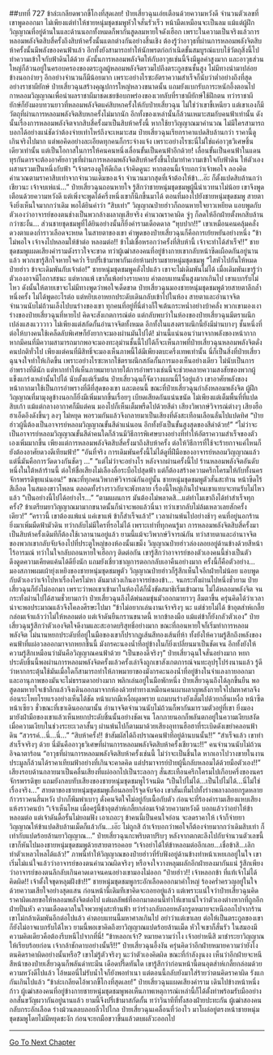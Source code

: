 ##บทที่ 727 ข้าล่ะเกลียดพวกขี้โกงที่สุดเลย!
ป๋ายเสี่ยวฉุนเอ่ยเตือนด้วยความหวังดี จำนวนตัวเลขที่เขาพูดออกมา ไม่เพียงแต่ทำให้ชายหนุ่มชุดชมพูหัวใจสั่นรัวเร็ว หน้ามืดเหมือนจะเป็นลม แม้แต่ผู้ฝึกวิญญาณที่อยู่ด้านในและด้านนอกทั้งหมดก็พากันสูดลมหายใจดังเฮือก เพราะในความเป็นจริงแล้วการหลอมพลังจิตสิบสี่ครั้งถึงสิบห้าครั้งนั้นแตกต่างกันอย่างสิ้นเชิง
ต้องรู้ว่าอาวุธที่ผ่านการหลอมพลังจิตสิบห้าครั้งนั้นมีพลังของคนฟ้าแล้ว อีกทั้งยังสามารถทำให้นักพรตก่อกำเนิดขั้นสมบูรณ์แบบใช้วัตถุสิ่งนี้ไปทำความเข้าใจกับฟ้าดินได้ด้วย ดังนั้นการหลอมพลังจิตให้กับอาวุธเช่นนี้จึงมีมูลค่าสูงมาก และอาวุธส่วนใหญ่ก็ล้วนอยู่ในครอบครองของตระกูลผู้หลอมพลังจิตรวมไปถึงตระกูลชนชั้นสูง ไม่มีทางนำมาปล่อยข้างนอกง่ายๆ
อีกอย่างจำนวนก็มีน้อยมาก เพราะอย่างไรซะอัตราความสำเร็จก็นับว่าต่ำอย่างถึงที่สุด อย่างราชาผียักษ์ ป๋ายเสี่ยวฉุนสร้างคุณูปการใหญ่หลวงขนาดนั้น แถมยังแบกรับภาระหนักอึ้งตอนไปกาหลอมวิญญาณเพื่อนำผลราชาผีมาชดเชยข้อบกพร่องของเวทลับที่ราชาผียักษ์ใช้ฝึกตน ทว่าราชาผียักษ์ก็ยังมอบทวนยาวที่หลอมพลังจิตแค่สิบหกครั้งให้กับป๋ายเสี่ยวฉุน
ไม่ใช่ว่าเขาขี้เหนียว แต่เขาเองก็มีวัตถุที่ผ่านการหลอมพลังจิตสิบหกครั้งไม่มากนัก อีกทั้งของเหล่านั้นก็ล้วนเหมาะสมกับคนฟ้าเท่านั้น
ดังนั้นเรื่องการหลอมพลังจิตจากสิบสี่ครั้งมาเป็นสิบห้าครั้งนี้ หากใช้ยาวิญญาณมาคำนวณ ไม่มีใครสามารถบอกได้อย่างแน่ชัดว่าต้องจ่ายเท่าไหร่ถึงจะเหมาะสม ป๋ายเสี่ยวฉุนเรียกราคาแปดสิบล้านกว่า ราคานี้ดูเกินจริงไปมาก แต่พอคิดอย่างละเอียดทุกคนก็กระจ่างแจ้ง เพราะอย่างไรซะนี่ไม่ใช่แค่อาวุธวิเศษชิ้นเดียวเท่านั้น แต่เป็นโอกาสในการให้คนคนหนึ่งเลื่อนขั้นเป็นคนฟ้าอีกด้วย!
เลื่อนขั้นเป็นคนฟ้าในแดนทุรกันดารจะต้องอาศัยอาวุธที่ผ่านการหลอมพลังจิตสิบห้าครั้งขึ้นไปมาทำความเข้าใจกับฟ้าดิน ให้ตัวเองผสานรวมเป็นหนึ่งกับฟ้า
“เจ้าตรองดูให้ดีเถิด เจ้าคิดดูนะ หากตอนนี้เจ้าบอกว่าเจ้าพอใจ ลองคิดคำนวณตามราคาสิบเท่าจากจำนวนเดิมของเจ้า จำนวนมากสุดที่เจ้าต้องให้ข้า...อ๊ะ ก็ตั้งแปดสิบล้านกว่าเชียวนะ เจ้าจบเห่แน่...” ป๋ายเสี่ยวฉุนถอนหายใจ รู้สึกว่าชายหนุ่มชุดชมพูผู้นี้น่าเวทนาไม่น้อย เขาจึงพูดเตือนด้วยความหวังดี แต่เพิ่งจะพูดได้ครึ่งหนึ่งเขาก็นึกขึ้นมาได้ ตอนที่มองไปยังชายหนุ่มชุดชมพู สายตาจึงยิ่งเห็นใจมากกว่าเดิม
พอได้ยินคำว่า “สิบเท่า” วิญญาณป๋ายฮ่าวก็ถอนหายใจยาวเหยียด แอบพูดกับตัวเองว่าอาจารย์ของตนช่างเป็นพวกล้างผลาญเสียจริง คำนวณราคาผิด จู่ๆ ก็ลดให้อีกฝ่ายตั้งหกสิบล้านกว่าซะงั้น...
ส่วนชายชุดชมพูที่ได้ยินอย่างนั้นก็ยิ่งคำรามเดือดดาล “หุบปาก!!” เขาเหมือนคนคลุ้มคลั่ง ดวงตาแดงก่ำราวเลือดจะหยด ในสายตาของเขา คำพูดของป๋ายเสี่ยวฉุนก็คือการเย้ยหยันอย่างหนึ่ง
“ข้าไม่พอใจ เจ้าจงไปหลอมให้ข้าต่อ หลอมต่อ!! ข้าไม่เชื่อหรอกว่าครั้งที่สิบห้านี้ เจ้าจะทำได้สำเร็จ!!” ชายชุดชมพูแผดเสียงคำรามดังราวใจจะขาด ทว่าผู้เฒ่าสองคนที่อยู่ข้างกายเขากลับหน้าซีดเผือดกันอยู่นานแล้ว พวกเขารู้สึกใจหายใจคว่ำ รีบปรี่เข้ามาพากันเอ่ยห้ามปรามชายหนุ่มชุดชมพู
“ไสหัวไปกันให้หมด ป๋ายฮ่าว ข้าจะเดิมพันกับเจ้าต่อ!” ชายหนุ่มชุดชมพูคลั่งไปแล้ว เขาจะไม่เดิมพันไม่ได้ เมื่อเดิมพันเขารู้ว่าตัวเองอาจมีโอกาสชนะ แต่หากแพ้ เขาก็แพ้อย่างราบคาบ ค่าตอบแทนนั้นสูงมากเกินไป เขาแบกรับไม่ไหว ดังนั้นให้ตายเขาจะไม่มีทางพูดว่าพอใจเด็ดขาด
ป๋ายเสี่ยวฉุนมองชายหนุ่มชุดชมพูด้วยสายตาลึกล้ำหนึ่งครั้ง ไม่ได้พูดอะไรต่อ แต่หยิบเอาหยกประดับเดินกลับเข้าไปในห้อง สายตาและอำนาจจิตจำนวนนับไม่ถ้วนเล็งไปบนร่างของเขา ทุกคนที่อยู่ที่นี่ต่างก็ใจเต้นกระหน่ำอย่างบ้าคลั่ง พวกเขามองเงาร่างของป๋ายเสี่ยวฉุนที่หายไป คิดจะสังเกตการณ์ต่อ แต่กลับพบว่าในห้องของป๋ายเสี่ยวฉุนมีตราผนึกเปล่งแสงแวววาว ไม่เพียงแต่สกัดกั้นอำนาจจิตทั้งหมด อีกทั้งในแสงตราผนึกนี้ยังมีม่านบางๆ ชั้นหนึ่งที่ต่อให้บางคนใช้เคล็ดลับพิเศษก็ยังยากจะมองผ่านมันไปได้!
ม่านนี้แน่นอนว่ามาจากพลังของหน้ากาก หากมีคนที่มีความสามารถมากพอจะมองทะลุม่านชั้นนี้ไปได้ก็จะเห็นภาพที่ป๋ายเสี่ยวฉุนหลอมพลังจิตดั่งคนปกติทั่วไป เพียงแต่คนที่มีสิทธิ์จะมองเห็นภาพนี้ได้มีเพียงตบะครึ่งเทพเท่านั้น
นี่ก็เป็นสิ่งที่ป๋ายเสี่ยวฉุนจงใจทำให้เกิดขึ้น เพราะอย่างไรซะหากใช้ตราผนึกสกัดกั้นการมองเห็นอย่างเดียว ไม่นับเป็นการอำพรางที่ดีนัก แต่หากทำให้เห็นภาพมายาภายใต้การอำพรางเช่นนี้จะช่วยคลายความสงสัยของพวกผู้แข็งแกร่งเหล่านั้นไปได้
นับตั้งแต่เริ่มต้น ป๋ายเสี่ยวฉุนก็จัดวางแผนนี้ไว้อยู่แล้ว เขาอาศัยพลังของหน้ากากมาใช้เป็นการอำพรางที่ดีที่สุดของเขา และตอนนี้ ขณะที่ป๋ายเสี่ยวฉุนกำลังหลอมพลังจิต ผู้ฝึกวิญญาณที่มามุงดูข้างนอกก็ยิ่งมีเพิ่มมากขึ้นเรื่อยๆ เบียดเสียดกันแน่นขนัด ไม่เพียงแต่เต็มพื้นที่ที่แปดสิบเก้า แม้แต่กลางอากาศก็มีแต่คน มองไปก็เห็นเต็มพรืดไปด้วยสีดำ
เสียงวิพากษ์วิจารณ์ต่างๆ เสียงฮือฮาเอ็ดอึงดังขึ้นๆ ลงๆ ไม่หยุด พอรวมกันแล้วจึงกลายมาเป็นเสียงที่ดังสะเทือนเลือนลั่นไปแปดทิศ
“ป๋ายฮ่าวผู้นี้ต้องเป็นอาจารย์หลอมวิญญาณขั้นสีดำแน่นอน อีกทั้งยังเป็นขั้นสูงสุดของสีดำด้วย!”
“ไม่ว่าจะเป็นอาจารย์หลอมวิญญาณขั้นสีดำคนใดก็ล้วนมีวิธีการพิเศษบางอย่างที่ทำให้อัตราความสำเร็จของตัวเองเพิ่มมากขึ้น เพียงแต่การหลอมพลังจิตสิบสี่ครั้งมาถึงสิบห้าครั้ง ต่อให้วิธีการที่ใช้จะร้ายกาจแค่ไหนก็ยังต้องอาศัยดวงดีเทียมฟ้า!”
“อันที่จริง การเดิมพันครั้งนี้ไม่ได้ดูที่ฝีมือของอาจารย์หลอมวิญญาณแล้ว แต่นี่มันคือการวัดดวงกันชัดๆ ...”
“แต่ไม่ว่าจะอย่างไร หลังจากผ่านครั้งนี้ไป ร้านหลอมพลังจิตอันดับหนึ่งในใต้หล้าร้านนี้ ต่อให้ชื่อเสียงไม่เลืองลื่อระบือไปสุดฟ้า แต่ก็ต้องสร้างความครึกโครมให้กับทั้งนครจักรพรรดิขุยแน่นอน!”
ขณะที่ทุกคนวิพากษ์วิจารณ์กันอยู่นั้น ชายหนุ่มชุดชมพูตัวสั่นสะท้าน หน้าซีดไร้สีเลือด ในสมองขาวโพลน ตลอดทั้งร่างราวกับจะพังทลาย เรื่องนี้ใหญ่เกินไปจนเขาแทบจะทนรับไม่ไหวแล้ว
“เป็นอย่างนี้ไปได้อย่างไร...”
“ตามแผนการ มันต้องไม่พลาดสิ...แต่ทำไมเขาถึงได้ทำสำเร็จทุกครั้ง? ข้าเตรียมยาวิญญาณมามากขนาดนั้นก็น่าจะพอแล้วนี่นา ทว่าเขากลับไม่ล้มเหลวเลยสักครั้งเดียว!”
“คราวนี้ เขาต้องแพ้แน่ แค่เขาแพ้ ข้าก็สำเร็จแล้ว!”
เวลาผ่านพ้นไปอย่างช้าๆ คนที่อยู่นอกร้านยิ่งมาเพิ่มมืดฟ้ามัวดิน ทว่ากลับไม่มีใครที่รอไม่ได้ เพราะเท่าที่ทุกคนรู้มา การหลอมพลังจิตสิบสี่ครั้งมาเป็นสิบห้าครั้งเดิมทีก็ต้องใช้เวลานานอยู่แล้ว ยามนี้แม้จะวิพากษ์วิจารณ์กัน ทว่าสายตาและอำนาจจิตของพวกเขากลับจับจ้องไปที่ประตูใหญ่ของห้องนั้นเขม็ง
วิญญาณป๋ายฮ่าวล่องลอยอยู่ด้านข้างด้วยสีหน้าไร้อารมณ์ ทว่าในใจกลับถอนหายใจเฮือกๆ ติดต่อกัน เขารู้สึกว่าอาจารย์ของตัวเองคนนี้ช่างเป็นตัวดึงดูดความเคียดแค้นได้ดียิ่งนัก แถมยังเชี่ยวชาญการตอกกลับเอาคืนอย่างมาก ครั้งนี้ก็คือตัวอย่าง...
มองสภาพผมเผ้ายุ่งเหยิงของชายหนุ่มชุดชมพูตัว วิญญาณป๋ายฮ่าวก็รู้สึกเห็นใจอีกฝ่ายไม่น้อย แอบพูดกับตัวเองว่าเจ้าไปหาเรื่องใครไม่หา ดันมาล่วงเกินอาจารย์ของข้า...
จนกระทั่งผ่านไปหนึ่งชั่วยาม ป๋ายเสี่ยวฉุนก็ยังไม่ออกมา เพราะว่าพอเขาเข้ามาในห้องได้ก็นั่งขัดสมาธิเริ่มเข้าฌาน ไม่ได้หลอมพลังจิต จนกระทั่งผ่านไปได้สามชั่วยามกว่า ป๋ายเสี่ยวฉุนถึงได้พ่นลมขุ่นมัวออกมายาวๆ ลืมตาขึ้น ครุ่นคิดได้ว่าเวลาน่าจะพอประมาณแล้วจึงโคลงศีรษะไปมา
“ข้าไม่อยากเล่นงานเจ้าจริงๆ นะ แต่ช่วยไม่ได้ ข้าอุตส่าห์เกลี้ยกล่อมเจ้าแล้วว่าไม่ให้หลอมต่อ แต่เจ้าดันยืนกรานขนาดนี้ หากข้าลงมือ แม้แต่ข้าก็ยังกลัวตัวเอง” ป๋ายเสี่ยวฉุนรู้สึกว่าตัวเองจิตใจดีงามและสะอาดบริสุทธิ์อย่างมาก ขณะที่ถอนหายใจก็เริ่มทำการหลอมพลังจิต ไม่นานหยกประดับที่อยู่ในมือของเขาก็ปรากฏเส้นสีทองเส้นที่ห้า ทั้งยังให้ความรู้สึกถึงพลังของคนฟ้าที่แผ่อวลออกมาจากหยกชิ้นนี้ มังกรคะนองน้ำที่อยู่ข้างในก็ยิ่งเปลี่ยนมาเป็นชัดเจน อีกทั้งยังให้ความรู้สึกเหมือนว่ามันคือวิญญาณคนฟ้าด้วย
“เป็นของดีจริงๆ” ป๋ายเสี่ยวฉุนใจสั่นอย่างมาก หยกประดับชิ้นนี้พอผ่านการหลอมพลังจิตครั้งแล้วครั้งเล่าจึงถูกเขาสังเกตการณ์จนทะลุปรุโปร่งนานแล้ว รู้ดีว่าหากกระตุ้นใช้มันเมื่อใดก็สามารถทำให้ภาพมายาของมังกรคะนองน้ำที่อยู่ข้างในจำแลงกายออกมา และอานุภาพของมันจะไม่ธรรมดาอย่างมาก
พลิกเล่นอยู่ในมือพักหนึ่ง ป๋ายเสี่ยวฉุนถึงได้ลุกขึ้นยืน พอสูดลมหายใจเข้าลึกแล้วจึงเดินออกมาจากห้องด้วยท่าทางเหมือนคนเผาผลาญพลังกายใจไปมหาศาลจึงอ่อนระโหยโรยแรงอย่างเห็นได้ชัด หน้าผากมีเหงื่อผุดพราย แถมบนร่างยังเต็มไปด้วยกลิ่นเหงื่อ หน้าซีดหน้าเซียว
ชั่วขณะที่เขาเดินออกมานั้น อำนาจจิตจำนวนนับไม่ถ้วนก็พากันมารวมตัวอยู่ที่เขา ยิ่งมองมายังฝ่ามือของเขาแล้วเห็นหยกประดับชิ้นนั้นอย่างชัดเจน โลกภายนอกก็พลันตกอยู่ในความเงียบสงัด
เมื่อความเงียบในช่วงระยะเวลาสั้นๆ ผ่านพ้นไปก็ตามมาด้วยเสียงอุทานฮือฮาที่ระเบิดดังเขย่าคลอนฟ้าดิน
“สวรรค์...นี่...นี่...”
“สิบห้าครั้ง!! ข้าสัมผัสได้ถึงปราณคนฟ้าที่อยู่ด้านบนนั้น!!”
“สำเร็จแล้ว เขาทำสำเร็จจริงๆ ด้วย นี่มันคืออาวุธวิเศษที่ผ่านการหลอมพลังจิตสิบห้าครั้งเชียวนะ!!” คนจำนวนนับไม่ถ้วนอิจฉาตาร้อน
“อาวุธที่ผ่านการหลอมพลังจิตสิบห้าครั้งเช่นนี้ ไม่ว่าจะเป็นชิ้นใด หากเอาไปวางขายในงานประมูลก็ล้วนได้ราคาเทียมฟ้าอย่างที่เกินจะคาดคิด แต่ปรมาจารย์ป๋ายผู้นี้กลับหลอมได้ด้วยมือตัวเอง!!” เสียงรอบด้านกลายมาเป็นคลื่นเสียงที่แผ่ออกไปเป็นระลอกๆ สั่นสะเทือนครึกโครมไปเกือบครึ่งของนครจักรพรรดิขุย แถมยังกลบทับเสียงของชายหนุ่มชุดชมพูไว้จนมิด
“เป็นไปไม่ได้...เป็นไปไม่ได้...นี่ไม่ใช่เรื่องจริง...” สายตาของชายหนุ่มชุดชมพูเลื่อนลอยไร้จุดจับจ้อง เขาสั่นเทิ้มไปทั้งร่างพลางถอยกรูดหลายก้าวราวคนสิ้นหวัง ปากก็พึมพำเบาๆ ดั่งคนจิตใจไม่อยู่กับเนื้อกับตัว ก่อนจะที่ร้องคำรามเสียงแหบเสียงแห้งราวคนบ้า
“เจ้าเห็นไหม เมื่อครู่นี้ข้าอุตส่าห์เกลี้ยกล่อมเจ้าด้วยความหวังดี บอกแล้วว่าอย่าให้ข้าหลอมต่อ แต่เจ้าดันดื้อรั้นไม่ยอมฟัง เอาเถอะๆ ข้าคนนี้เป็นคนใจอ่อน จะลดราคาให้ เจ้าก็จ่ายยาวิญญาณให้ข้าแปดสิบล้านเม็ดก็แล้วกัน...เอ๊ะ ไม่ถูกสิ ถ้าเจ้าบอกว่าพอใจก็ต้องจ่ายมากกว่าเดิมสิบเท่า ก็เท่ากับแปดร้อยล้านยาวิญญาณ...” ป๋ายเสี่ยวฉุนกะพริบตาปริบๆ หลังจากตกตะลึงไปกับจำนวนตัวเลขนี้ เขาก็หันไปมองชายหนุ่มชุดชมพูด้วยสายตารอคอย
“เจ้าอย่าได้ให้ข้าหลอมต่ออีกเลย...เชื่อข้าสิ...เลิกทำตัวเหลวไหลได้แล้ว!”
ภาพนี้ทำให้วิญญาณของป๋ายฮ่าวที่รับฟังอยู่ด้านข้างทำหน้าเหยเกอยู่ในใจ เขาเริ่มไม่แน่ใจแล้วว่าอาจารย์ของตนคำนวณผิดจริงๆ หรือจงใจวางหลุมผลักอีกฝ่ายลงมากันแน่ รู้สึกเพียงว่าอาจารย์ของตนลึกลับเกินคาดเดาจนคนอย่างเขามองไม่ออก
“ป๋ายฮ่าว!! เจ้าหลอกข้า ที่แท้เจ้าไม่ได้คิดผิด!! เจ้าตั้งใจขุดหลุมฝังข้า!!” ชายหนุ่มชุดชมพูกระอักเลือดออกมาคำใหญ่ ร้องคร่ำครวญอยู่ในใจด้วยความเสียใจอย่างสุดแสน ก่อนหน้านี้เดิมทีเขาคิดจะถอยอยู่แล้ว แต่เพราะแน่ใจว่าป๋ายเสี่ยวฉุนคิดราคาผิดเลยขอให้หลอมพลังจิตต่อไป แต่ผลลัพธ์ที่ออกมาตอนนี้ทำให้เขาแน่ใจว่าตัวเองต่างหากที่ถูกอีกฝ่ายปั่นหัว ความเดือดดาลในใจพวยพุ่งสะท้านฟ้า ทว่าร่างกลับถอยหลังกรูดหมายจะหนีออกไปจากร้าน เขาไม่กล้าเดิมพันอีกต่อไปแล้ว ค่าตอบแทนนี้มหาศาลเกินไป อย่าว่าแต่เขาเลย ต่อให้เป็นตระกูลของเขาก็ยังไม่อาจแบกรับได้ไหว ยามนี้พอเขาคิดถึงยาวิญญาณแปดร้อยล้านเม็ด หัวใจเขาก็สั่นรัว ในสมองมีความคิดเดียวคือต้องรีบหนีไปจากที่นี่!
“ข้าหลอกเจ้า? หมายความว่าไง เจ้าอย่าหนีสิ มาชำระยาวิญญาณให้เรียบร้อยก่อน เจ้ากล้าชักดาบอย่างนั้นรึ!!” ป๋ายเสี่ยวฉุนอึ้งงัน ครุ่นคิดว่าอีกฝ่ายหมายความว่ายังไง ตนคิดราคาผิดอย่างนั้นหรือ? เขาไม่รู้ตัวจริงๆ นะว่าตัวเองคิดผิด ขณะที่กำลังงุนงง เห็นว่าอีกฝ่ายจะหนี สีหน้าของป๋ายเสี่ยวฉุนก็พลันดำทะมึน เดือดปรี๊ดทันใด เขารู้สึกว่าก่อนหน้านี้ตนอุตส่าห์เกลี้ยกล่อมด้วยความหวังดีไปแล้ว ไอ้หมอนี่ไม่รับน้ำใจก็ยังพอทำเนา แต่ตอนนี้กลับยังมาใส่ร้ายว่าตนคิดราคาผิด รังแกกันเกินไปแล้ว
“ข้าล่ะเกลียดไอ้พวกขี้โกงที่สุดเลย!” ป๋ายเสี่ยวฉุนแผดเสียงคำราม เดินไปข้างหน้าหนึ่งก้าว ผู้เฒ่าสองคนที่อยู่ข้างกายชายหนุ่มชุดชมพูพอเห็นภาพเหตุการณ์เหล่านี้ก็ได้ตั้งท่าพร้อมรับมืออย่างอกสั่นขวัญผวากันอยู่นานแล้ว ยามนี้จึงปรี่เข้ามาสกัดกั้น ทว่าวินาทีที่ทั้งสองฝ่ายปะทะกัน ผู้เฒ่าสองคนกลับกระอักเลือด ร่างม้วนตลบลอยลิ่วไปไกล ป๋ายเสี่ยวฉุนเคลื่อนที่ว่องไว มาโผล่อยู่ตรงหน้าชายหนุ่มชุดชมพูโดยไม่มีหยุดชะงัก ก่อนจะยกมือขวาขึ้นแล้วตบผลัวะออกไป

------


[Go To Next Chapter]( ./165.md)